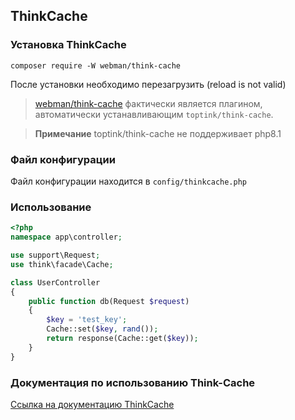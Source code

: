 ## ThinkCache

### Установка ThinkCache
`composer require -W webman/think-cache`

После установки необходимо перезагрузить (reload is not valid)


> [webman/think-cache](https://www.workerman.net/plugin/15) фактически является плагином, автоматически устанавливающим `toptink/think-cache`.

> **Примечание**
> toptink/think-cache не поддерживает php8.1

### Файл конфигурации

Файл конфигурации находится в `config/thinkcache.php`

### Использование

```php
<?php
namespace app\controller;

use support\Request;
use think\facade\Cache;

class UserController
{
    public function db(Request $request)
    {
        $key = 'test_key';
        Cache::set($key, rand());
        return response(Cache::get($key));
    }
}
```

### Документация по использованию Think-Cache

[Ссылка на документацию ThinkCache](https://github.com/top-think/think-cache)
